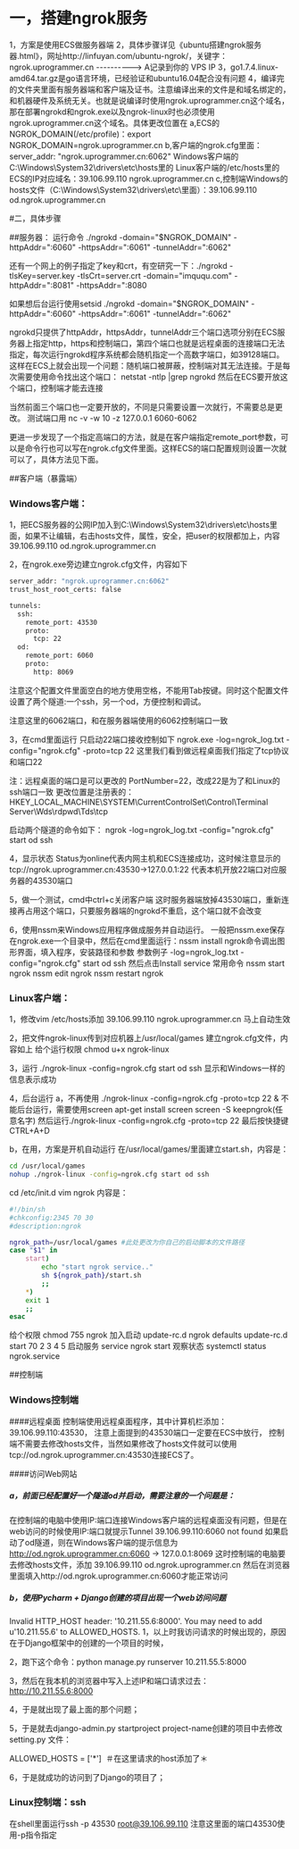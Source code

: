 # 一，搭建ngrok服务
1，方案是使用ECS做服务器端
2，具体步骤详见《ubuntu搭建ngrok服务器.html》，网址http://linfuyan.com/ubuntu-ngrok/，关键字：ngrok.uprogrammer.cn ----------> A记录到你的 VPS IP
3，go1.7.4.linux-amd64.tar.gz是go语言环境，已经验证和ubuntu16.04配合没有问题
4，编译完的文件夹里面有服务器端和客户端及证书。注意编译出来的文件是和域名绑定的，和机器硬件及系统无关。也就是说编译时使用ngrok.uprogrammer.cn这个域名，那在部署ngrokd和ngrok.exe以及ngrok-linux时也必须使用ngrok.uprogrammer.cn这个域名。具体更改位置在
 a,ECS的NGROK_DOMAIN(/etc/profile)：export NGROK_DOMAIN=ngrok.uprogrammer.cn
 b,客户端的ngrok.cfg里面：server_addr: "ngrok.uprogrammer.cn:6062"
   Windows客户端的C:\Windows\System32\drivers\etc\hosts里的
   Linux客户端的/etc/hosts里的 ECS的IP对应域名：39.106.99.110   ngrok.uprogrammer.cn
 c,控制端Windows的hosts文件（C:\Windows\System32\drivers\etc\里面）：39.106.99.110 od.ngrok.uprogrammer.cn


#二，具体步骤

##服务器：
运行命令
./ngrokd -domain="$NGROK_DOMAIN" -httpAddr=":6060" -httpsAddr=":6061" -tunnelAddr=":6062"

还有一个网上的例子指定了key和crt，有空研究一下：./ngrokd -tlsKey=server.key -tlsCrt=server.crt -domain="imququ.com" -httpAddr=":8081" -httpsAddr=":8080

如果想后台运行使用setsid ./ngrokd -domain="$NGROK_DOMAIN" -httpAddr=":6060" -httpsAddr=":6061" -tunnelAddr=":6062"

ngrokd只提供了httpAddr，httpsAddr，tunnelAddr三个端口选项分别在ECS服务器上指定http，https和控制端口，第四个端口也就是远程桌面的连接端口无法指定，每次运行ngrokd程序系统都会随机指定一个高数字端口，如39128端口。这样在ECS上就会出现一个问题：随机端口被屏蔽，控制端对其无法连接。于是每次需要使用命令找出这个端口：
netstat -ntlp |grep ngrokd
然后在ECS要开放这个端口，控制端才能去连接

当然前面三个端口也一定要开放的，不同是只需要设置一次就行，不需要总是更改。
测试端口用
nc -v -w 10 -z 127.0.0.1 6060-6062

更进一步发现了一个指定高端口的方法，就是在客户端指定remote_port参数，可以是命令行也可以写在ngrok.cfg文件里面。这样ECS的端口配置规则设置一次就可以了，具体方法见下面。


##客户端（暴露端）
### Windows客户端：
1，把ECS服务器的公网IP加入到C:\Windows\System32\drivers\etc\hosts里面，如果不让编辑，右击hosts文件，属性，安全，把user的权限都加上，内容
39.106.99.110 od.ngrok.uprogrammer.cn

2，在ngrok.exe旁边建立ngrok.cfg文件，内容如下
```sh
server_addr: "ngrok.uprogrammer.cn:6062"
trust_host_root_certs: false

tunnels:
  ssh:
    remote_port: 43530
    proto:
      tcp: 22
  od:
    remote_port: 6060
    proto:
      http: 8069
```
注意这个配置文件里面空白的地方使用空格，不能用Tab按键。同时这个配置文件设置了两个隧道:一个ssh，另一个od，方便控制和调试。

注意这里的6062端口，和在服务器端使用的6062控制端口一致

3，在cmd里面运行
只启动22端口接收控制如下
ngrok.exe -log=ngrok_log.txt -config="ngrok.cfg" -proto=tcp 22
这里我们看到做远程桌面我们指定了tcp协议和端口22

注：远程桌面的端口是可以更改的 PortNumber=22，改成22是为了和Linux的ssh端口一致
更改位置是注册表的：
HKEY_LOCAL_MACHINE\SYSTEM\CurrentControlSet\Control\Terminal Server\Wds\rdpwd\Tds\tcp

启动两个隧道的命令如下：
ngrok -log=ngrok_log.txt -config="ngrok.cfg" start od ssh

4，显示状态
Status为online代表内网主机和ECS连接成功，这时候注意显示的tcp://ngrok.uprogrammer.cn:43530->127.0.0.1:22
代表本机开放22端口对应服务器的43530端口

5，做一个测试，cmd中ctrl+c关闭客户端
这时服务器端放掉43530端口，重新连接再占用这个端口，只要服务器端的ngrokd不重启，这个端口就不会改变

6，使用nssm来Windows应用程序做成服务并自动运行。
一般把nssm.exe保存在ngrok.exe一个目录中，然后在cmd里面运行：nssm install ngrok命令调出图形界面，填入程序，安装路径和参数
参数例子
-log=ngrok_log.txt -config="ngrok.cfg" start od ssh
然后点击Install service
常用命令
nssm start ngrok
nssm edit ngrok
nssm restart ngrok


### Linux客户端：
1，修改vim /etc/hosts添加
39.106.99.110 ngrok.uprogrammer.cn
马上自动生效

2，把文件ngrok-linux传到对应机器上/usr/local/games
建立ngrok.cfg文件，内容如上
给个运行权限
chmod u+x ngrok-linux

3，运行
 ./ngrok-linux -config=ngrok.cfg start od ssh
显示和Windows一样的信息表示成功

4，后台运行
a，不再使用 ./ngrok-linux -config=ngrok.cfg -proto=tcp 22 & 不能后台运行，需要使用screen
apt-get install screen
screen -S keepngrok(任意名字)
然后运行./ngrok-linux -config=ngrok.cfg -proto=tcp 22
最后按快捷键CTRL+A+D

b，在用，方案是开机自动运行
在/usr/local/games/里面建立start.sh，内容是：
```sh
cd /usr/local/games
nohup ./ngrok-linux -config=ngrok.cfg start od ssh
```

cd /etc/init.d
vim ngrok
内容是：
```sh
#!/bin/sh
#chkconfig:2345 70 30
#description:ngrok

ngrok_path=/usr/local/games #此处更改为你自己的启动脚本的文件路径
case "$1" in
    start)
        echo "start ngrok service.."
        sh ${ngrok_path}/start.sh
        ;;
    *)
    exit 1
    ;;
esac
```
给个权限
chmod 755 ngrok
加入启动
update-rc.d ngrok defaults
update-rc.d start 70 2 3 4 5
启动服务
service ngrok start
观察状态
systemctl status ngrok.service

##控制端
### Windows控制端
####远程桌面
控制端使用远程桌面程序，其中计算机栏添加：39.106.99.110:43530，
注意上面提到的43530端口一定要在ECS中放行，
控制端不需要去修改hosts文件，当然如果修改了hosts文件就可以使用tcp://od.ngrok.uprogrammer.cn:43530连接ECS了。

####访问Web网站
##### a，前面已经配置好一个隧道od并启动，需要注意的一个问题是：
在控制端的电脑中使用IP:端口连接Windows客户端的远程桌面没有问题，但是在web访问的时候使用IP:端口就提示Tunnel 39.106.99.110:6060 not found
如果启动了od隧道，则在Windows客户端的提示信息为
http://od.ngrok.uprogrammer.cn:6060 -> 127.0.0.1:8069
这时控制端的电脑要去修改hosts文件，添加
39.106.99.110 od.ngrok.uprogrammer.cn
然后在浏览器里面填入http://od.ngrok.uprogrammer.cn:6060才能正常访问

##### b，使用Pycharm + Django创建的项目出现一个web访问问题
Invalid HTTP_HOST header: '10.211.55.6:8000'. You may need to add u'10.211.55.6' to ALLOWED_HOSTS.
1，以上时我访问请求的时候出现的，原因在于Django框架中的创建的一个项目的时候，

2，跑下这个命令：python manage.py runserver 10.211.55.5:8000

3，然后在我本机的浏览器中写入上述IP和端口请求过去：http://10.211.55.6:8000

4，于是就出现了最上面的那个问题；

5，于是就去django-admin.py startproject project-name创建的项目中去修改 setting.py 文件：

ALLOWED_HOSTS = ['*']  ＃在这里请求的host添加了＊

6，于是就成功的访问到了Django的项目了；

### Linux控制端：ssh
在shell里面运行ssh -p 43530 root@39.106.99.110 注意这里面的端口43530使用-p指令指定

